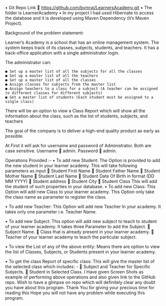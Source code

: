 •	Git Repo Link  https://github.com/bvmraj/LearnersAcademy.git
•	The folder is LearnerAcademy
•	In my project I had used Hibernate to access the database and it is developed using Maven Dependency (it’s Maven Project).

Background of the problem statement:

Learner’s Academy is a school that has an online management system. The system keeps track of its classes, subjects, students, and teachers. It has a back-office application with a single administrator login.

 

The administrator can:

	● Set up a master list of all the subjects for all the classes
	● Set up a master list of all the teachers
	● Set up a master list of all the classes
	● Assign classes for subjects from the master list
	● Assign teachers to a class for a subject (A teacher can be assigned to different classes for different subjects)
	● Get a master list of students (Each student must be assigned to a single class)
     

There will be an option to view a Class Report which will show all the information about the class, such as the list of students, subjects, and teachers
     
The goal of the company is to deliver a high-end quality product as early as possible. 

At First it will ask for username and password of Administrator. Both are case sensitive.
Username   admin.
Password    admin.

Operations Provided :-
•	To add new Student:
The Option is provided to add the new student in your learner academy. This will take following parameters as input
	Student First Name
	Student Father Name
	Student Mother Name
	Student Last Name
	Student Date Of Birth in format (DD  MM  YYYY)
	Student address
	Student City
	Student Class
This will add the student of such properties in your database.
•	To add new Class:
This Option will add new Class to your learner academy. This Option only take the 
class name as parameter to register the class.

•	To add new Teacher:
This Option will add new Teacher In your academy. It takes only one parameter i.e.
Teacher Name.

•	To add new Subject:
This option will add new subject to teach to student of your learner academy. It takes three Parameter to add the Subject.
   Subject Name.
	Class that is already present in your learner academy.
	Teacher of your learner academy to teach the particular subject.

•	To view the List of any of the above entity:
Means there are option to view the list of Classes, Subjects, or Students present in your learner academy.

•	To get the class Report of specific class:
This will give the master list of the selected class which includes: -
	Subject and Teacher for Specific Subjects.
	Student in Selected Class.
I Have given Screen Shots as example of performing above operations and also given link to the GitHub repo. Wish to have a glimpse on repo which will definitely clear any doubt you have about this program.
Thank You for giving your precious time for reading this Hope you will not have any problem while executing this program.






